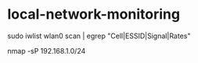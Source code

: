 # local-network-monitoring

sudo iwlist wlan0 scan | egrep "Cell|ESSID|Signal|Rates"

nmap -sP 192.168.1.0/24
